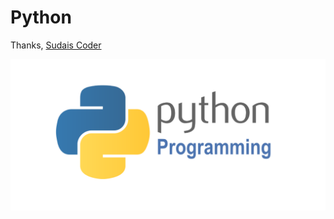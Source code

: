 # Python

Thanks,
[Sudais Coder](https://www.youtube.com/c/SudaisCoder)

![preview](https://github.com/SudaisDeveloper/Python/blob/5f655e9787813bb1c488812abccdf7d6f9410e46/preview-python.png)
